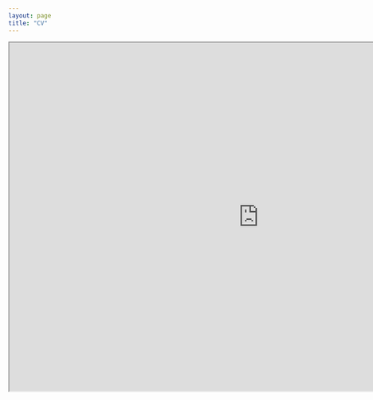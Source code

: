 ```yaml
---
layout: page
title: "CV"
---
```

<iframe src="https://drive.google.com/file/d/1VcYX3i1pWOqt2Jef-8oMBTCYJdU7vGI8/preview" width="1000" height="700" allow="autoplay"></iframe>

<!--
  <div style="display: flex; align-items: center;">
    <div style="flex: 2; padding: 5px; text-align: left;">
      You can download my CV <a href="mesaruiz_david_cv.pdf" download>here</a>
    </div>
    <div style="flex: 1; padding: 1px; text-align: right;">
      <img src="/images/edin.jpeg" alt="Edin" width="100%" height="50%">
    </div>
  </div>
-->
